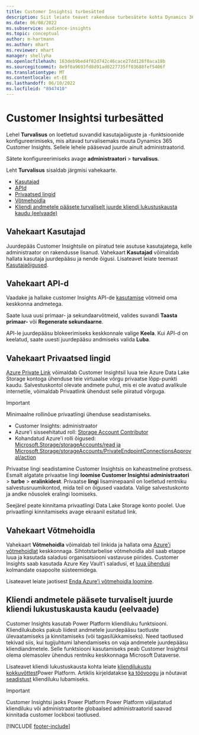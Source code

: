 ```yaml
---
title: Customer Insightsi turbesätted
description: Siit leiate teavet rakenduse turbesätete kohta Dynamics 365 Customer Insights.
ms.date: 06/08/2022
ms.subservice: audience-insights
ms.topic: conceptual
author: m-hartmann
ms.author: mhart
ms.reviewer: mhart
manager: shellyha
ms.openlocfilehash: 163deb9bed4f82d742c46cace27dd128f0aca18b
ms.sourcegitcommit: 8e9f0a9693fd8d91ad0227735ff03688fef5406f
ms.translationtype: MT
ms.contentlocale: et-EE
ms.lasthandoff: 06/10/2022
ms.locfileid: "8947410"
---
```

# <a name="security-settings-in-customer-insights"></a>Customer Insightsi turbesätted

Lehel **Turvalisus** on loetletud suvandid kasutajaõiguste ja -funktsioonide konfigureerimiseks, mis aitavad turvalisemaks muuta Dynamics 365 Customer Insights. Sellele lehele pääsevad juurde ainult administraatorid.

Sätete konfigureerimiseks avage **administraatori** > **turvalisus**.

Leht **Turvalisus** sisaldab järgmisi vahekaarte.

- [Kasutajad](#users-tab)
- [APId](#apis-tab)
- [Privaatsed lingid](#private-links-tab)
- [Võtmehoidla](#key-vault-tab)
- [Kliendi andmetele pääsete turvaliselt juurde kliendi lukustuskausta kaudu (eelvaade)](#securely-access-customer-data-with-customer-lockbox-preview)

## <a name="users-tab"></a>Vahekaart Kasutajad

Juurdepääs Customer Insightsile on piiratud teie asutuse kasutajatega, kelle administraator on rakendusse lisanud. Vahekaart **Kasutajad** võimaldab hallata kasutaja juurdepääsu ja nende õigusi. Lisateavet leiate teemast [Kasutajaõigused](permissions.md).

## <a name="apis-tab"></a>Vahekaart API-d

Vaadake ja hallake customer Insights API-de [kasutamise](apis.md) võtmeid oma keskkonna andmetega.

Saate luua uusi primaar- ja sekundaarvõtmeid, valides suvandi **Taasta primaar-** või **Regenerate sekundaarne**. 

API-le juurdepääsu blokeerimiseks keskkonnale valige **Keela**. Kui API-d on keelatud, saate uuesti juurdepääsu andmiseks valida **Luba**.

## <a name="private-links-tab"></a>Vahekaart Privaatsed lingid

[Azure Private Link](/azure/private-link/private-link-overview) võimaldab Customer Insightsil luua teie Azure Data Lake Storage kontoga ühenduse teie virtuaalse võrgu privaatse lõpp-punkti kaudu. Salvestuskontol olevate andmete puhul, mis ei ole avatud avalikule internetile, võimaldab Privaatlink ühendust selle piiratud võrguga.

> [!IMPORTANT]
> Minimaalne rollinõue privaatlingi ühenduse seadistamiseks.
>
> - Customer Insights: administraator
> - Azure'i sisseehitatud roll: [Storage Account Contributor](/azure/role-based-access-control/built-in-roles#storage-account-contributor)
> - Kohandatud Azure'i rolli õigused: [Microsoft.Storage/storageAccounts/read ja Microsoft.Storage/storageAccounts/PrivateEndpointConnectionsApproval/action](/azure/role-based-access-control/resource-provider-operations#microsoftstorage)
>

Privaatse lingi seadistamine Customer Insightsis on kaheastmeline protsess. Esmalt algatate privaatse lingi **loomise Customer Insightsi administraatori** > **turbe** > **eralinkidest**. Privaatse **lingi** lisaminepaanil on loetletud rentniku salvestusruumikontod, mida teil on õigused vaadata. Valige salvestuskonto ja andke nõusolek eralingi loomiseks.

Seejärel peate kinnitama privaatlingi Data Lake Storage konto poolel. Uue privaatlingi kinnitamiseks avage ekraanil esitatud link.

## <a name="key-vault-tab"></a>Vahekaart Võtmehoidla

Vahekaart **Võtmehoidla** võimaldab teil linkida ja hallata oma [Azure'i võtmehoidlat](/azure/key-vault/general/basic-concepts) keskkonnaga.
Sihtotstarbelise võtmehoidla abil saab etappe luua ja kasutada saladusi organisatsiooni vastavuse piirides. Customer Insights saab kasutada Azure Key Vault'i saladusi, et [luua ühendusi](connections.md) kolmandate osapoolte süsteemidega.

Lisateavet leiate jaotisest [Enda Azure'i võtmehoidla loomine](use-azure-key-vault.md).

## <a name="securely-access-customer-data-with-customer-lockbox-preview"></a>Kliendi andmetele pääsete turvaliselt juurde kliendi lukustuskausta kaudu (eelvaade)

Customer Insights kasutab Power Platform kliendiluku funktsiooni. Kliendilukuboks pakub liidest andmetele juurdepääsu taotluste ülevaatamiseks ja kinnitamiseks (või tagasilükkamiseks). Need taotlused tekivad siis, kui tugijuhtumi lahendamiseks on vaja andmetele juurdepääsu kliendiandmetele. Selle funktsiooni kasutamiseks peab Customer Insightsil olema olemasolev ühendus rentniku keskkonnaga Microsoft Dataverse.

Lisateavet kliendi lukustuskausta kohta leiate [kliendilukustu kokkuvõttest](/power-platform/admin/about-lockbox#summary)Power Platform. Artiklis kirjeldatakse [ka töövoogu](/power-platform/admin/about-lockbox#workflow) ja nõutavat [seadistust](/power-platform/admin/about-lockbox#enable-the-lockbox-policy) kliendiluku lubamiseks.

> [!IMPORTANT]
> Customer Insightsi jaoks Power Platform Power Platform väljastatud kliendiluku või administraatorite globaalsed administraatorid saavad kinnitada customer lockboxi taotlused.

[!INCLUDE [footer-include](includes/footer-banner.md)]

